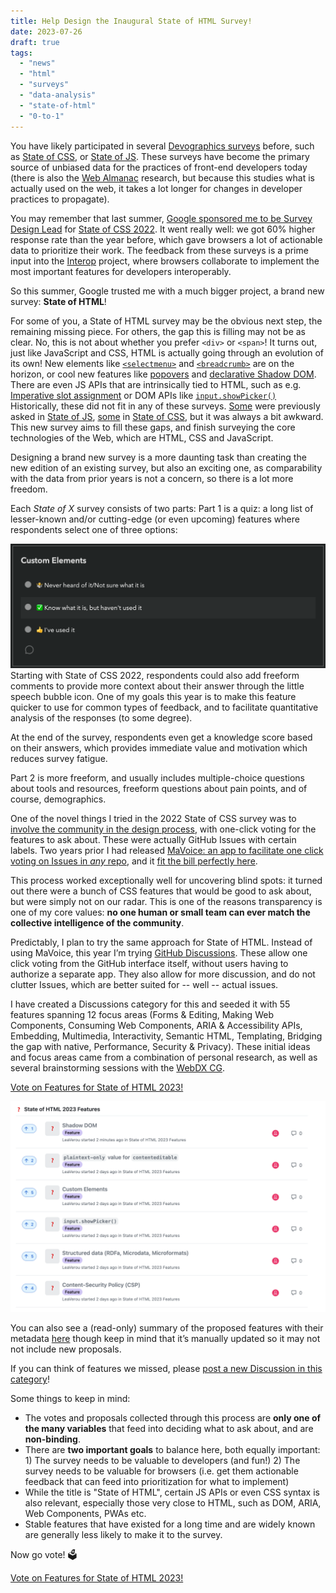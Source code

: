 ```yaml
---
title: Help Design the Inaugural State of HTML Survey!
date: 2023-07-26
draft: true
tags:
  - "news"
  - "html"
  - "surveys"
  - "data-analysis"
  - "state-of-html"
  - "0-to-1"
---
```


You have likely participated in several [Devographics surveys](https://survey.devographics.com/en-US) before,
such as [State of CSS](https://stateofcss.com/en-us/), or [State of JS](https://stateofjs.com/en-us/).
These surveys have become the primary source of unbiased data for the practices of front-end developers today
(there is also the [Web Almanac](https://almanac.httparchive.org/) research, but because this studies what is actually used on the web, it takes a lot longer for changes in developer practices to propagate).

You may remember that last summer, [Google sponsored me to be Survey Design Lead](/blog/2022/07/help-design-the-state-of-css-survey-2022/) for [State of CSS 2022](https://survey.devographics.com/en-US/survey/state-of-css/2022).
It went really well: we got 60% higher response rate than the year before, which gave browsers a lot of actionable data to prioritize their work.
The feedback from these surveys is a prime input into the [Interop](https://web.dev/interop-2023/) project,
where browsers collaborate to implement the most important features for developers interoperably.

So this summer, Google trusted me with a much bigger project, a brand new survey: **State of HTML**!

<!-- more -->

For some of you, a State of HTML survey may be the obvious next step, the remaining missing piece.
For others, the gap this is filling may not be as clear.
No, this is not about whether you prefer `<div>` or `<span>`!
It turns out, just like JavaScript and CSS, HTML is actually going through an evolution of its own!
New elements like [`<selectmenu>`](https://github.com/Devographics/surveys/discussions/95) and [`<breadcrumb>`](https://github.com/Devographics/surveys/discussions/116) are on the horizon, or cool new features like [popovers](https://github.com/Devographics/surveys/discussions/138) and [declarative Shadow DOM](https://github.com/Devographics/surveys/discussions/100).
There are even JS APIs that are intrinsically tied to HTML, such as e.g. [Imperative slot assignment](https://github.com/Devographics/surveys/discussions/98)
or DOM APIs like [`input.showPicker()`](https://github.com/Devographics/surveys/discussions/153)
Historically, these did not fit in any of these surveys.
[Some](https://2022.stateofjs.com/en-US/features/browser-apis/#custom_elements) were previously asked in [State of JS](https://stateofjs.com/), [some](https://2021.stateofcss.com/en-US/features/accessibility/#tabindex) in [State of CSS](https://stateofcss.com/), but it was always a bit awkward.
This new survey aims to fill these gaps, and finish surveying the core technologies of the Web, which are HTML, CSS and JavaScript.

Designing a brand new survey is a more daunting task than creating the new edition of an existing survey,
but also an exciting one, as comparability with the data from prior years is not a concern,
so there is a lot more freedom.

Each *State of X* survey consists of two parts:
Part 1 is a quiz: a long list of lesser-known and/or cutting-edge (or even upcoming) features where respondents select one of three options:

![Screenshot of question saying "Custom Elements" with answers 🤷 Never heard of it/Not sure what it is, ✅ Know what it is, but haven't used it, 👍 I've used it](images/feature-example.png)
Starting with State of CSS 2022, respondents could also add freeform comments to provide more context about their answer through the little speech bubble icon.
One of my goals this year is to make this feature quicker to use for common types of feedback,
and to facilitate quantitative analysis of the responses (to some degree).

At the end of the survey, respondents even get a knowledge score based on their answers,
which provides immediate value and motivation which reduces survey fatigue.

Part 2 is more freeform, and usually includes multiple-choice questions about tools and resources, freeform questions about pain points, and of course, demographics.


One of the novel things I tried in the 2022 State of CSS survey was to [involve the community in the design process](/blog/2022/07/help-design-the-state-of-css-survey-2022/),
with one-click voting for the features to ask about.
These were actually GitHub Issues with certain labels.
Two years prior I had released [MaVoice: an app to facilitate one click voting on Issues in *any* repo](/blog/2020/07/releasing-mavoice-a-free-app-to-vote-on-repo-issues/),
and it [fit the bill perfectly here](https://projects.verou.me/mavoice/?repo=devographics/surveys&labels=State%20of%20CSS%202022).

This process worked exceptionally well for uncovering blind spots: it turned out there were a bunch of CSS features that would be good to ask about, but were simply not on our radar.
This is one of the reasons transparency is one of my core values: **no one human or small team can ever match the collective intelligence of the community**.

Predictably, I plan to try the same approach for State of HTML.
Instead of using MaVoice, this year I’m trying [GitHub Discussions](https://github.com/features/discussions).
These allow one click voting from the GitHub interface itself,
without users having to authorize a separate app.
They also allow for more discussion, and do not clutter Issues, which are better suited for -- well -- actual issues.

I have created a Discussions category for this and seeded it with 55 features spanning 12 focus areas (Forms & Editing, Making Web Components, Consuming Web Components, ARIA & Accessibility APIs, Embedding, Multimedia, Interactivity, Semantic HTML, Templating, Bridging the gap with native, Performance, Security & Privacy).
These initial ideas and focus areas came from a combination of personal research, as well as several brainstorming sessions with the [WebDX CG](https://www.w3.org/community/webdx/).

<a class="call-to-action" href="https://github.com/Devographics/surveys/discussions/categories/state-of-html-2023-features">Vote on Features for State of HTML 2023!</a>

![Screenshot of list of discussions](images/discussions.png)

You can also see a (read-only) summary of the proposed features with their metadata [here](https://coda.io/@leaverou/html-features)
though keep in mind that it’s manually updated so it may not not include new proposals.

If you can think of features we missed, please [post a new Discussion in this category](https://github.com/Devographics/surveys/discussions/new?category=state-of-html-2023-features)!

Some things to keep in mind:
- The votes and proposals collected through this process are **only one of the many variables** that feed into deciding what to ask about, and are **non-binding**.
- There are **two important goals** to balance here, both equally important: 1) The survey needs to be valuable to developers (and fun!) 2) The survey needs to be valuable for browsers (i.e. get them actionable feedback that can feed into prioritization for what to implement)
- While the title is "State of HTML", certain JS APIs or even CSS syntax is also relevant, especially those very close to HTML, such as DOM, ARIA, Web Components, PWAs etc.
- Stable features that have existed for a long time and are widely known are generally less likely to make it to the survey.

Now go vote! 🗳

<a class="call-to-action" href="https://github.com/Devographics/surveys/discussions/categories/state-of-html-2023-features">Vote on Features for State of HTML 2023!</a>

